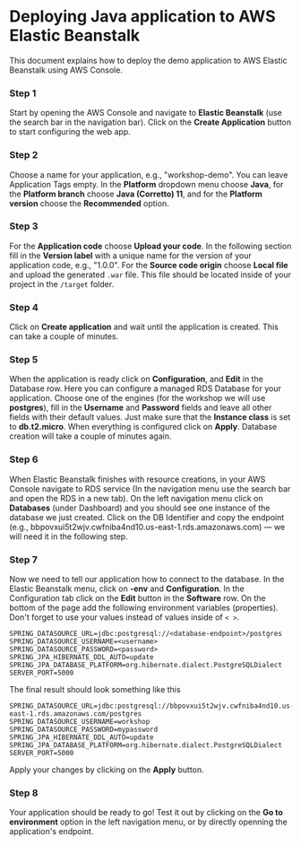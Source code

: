 # Deploying Java application to AWS Elastic Beanstalk

This document explains how to deploy the demo application to AWS Elastic Beanstalk using AWS Console.

### Step 1

Start by opening the AWS Console and navigate to **Elastic Beanstalk** (use the search bar in the navigation bar). Click on the **Create Application** button to start configuring the web app.

### Step 2

Choose a name for your application, e.g., "workshop-demo". You can leave Application Tags empty. In the **Platform** dropdown menu choose **Java**, for the **Platform branch** choose **Java (Corretto) 11**, and for the **Platform version** choose the **Recommended** option.

### Step 3

For the **Application code** choose **Upload your code**. In the following section fill in the **Version label** with a unique name for the version of your application code, e.g., "1.0.0". For the **Source code origin** choose **Local file** and upload the generated `.war` file. This file should be located inside of
your project in the `/target` folder.

### Step 4

Click on **Create application** and wait until the application is created. This can take a couple of minutes.

### Step 5

When the application is ready click on **Configuration**, and **Edit** in the Database row. Here you can configure a managed RDS Database for your application.
Choose one of the engines (for the workshop we will use **postgres**), fill in the **Username** and **Password** fields and leave all other fields with their
default values. Just make sure that the **Instance class** is set to **db.t2.micro**. When everything is configured click on **Apply**. Database creation will
take a couple of minutes again.

### Step 6

When Elastic Beanstalk finishes with resource creations, in your AWS Console navigate to RDS service (In the navigation menu use the search bar and open the RDS in a new tab). On the left navigation menu click on **Databases** (under Dashboard) and you should see one instance of the database we just created. Click on the DB Identifier and copy the endpoint (e.g., bbpovxui5t2wjv.cwfniba4nd10.us-east-1.rds.amazonaws.com) — we will need it in the following step.

### Step 7

Now we need to tell our application how to connect to the database. In the Elastic Beanstalk menu, click on **<your-application>-env** and **Configuration**. In the Configuration tab click on the **Edit** button in the **Software** row. On the bottom of the page add the following environment variables (properties). Don't forget to use your values instead of values inside of `< >`.

```
SPRING_DATASOURCE_URL=jdbc:postgresql://<database-endpoint>/postgres
SPRING_DATASOURCE_USERNAME=<username>
SPRING_DATASOURCE_PASSWORD=<password>
SPRING_JPA_HIBERNATE_DDL_AUTO=update
SPRING_JPA_DATABASE_PLATFORM=org.hibernate.dialect.PostgreSQLDialect
SERVER_PORT=5000
```

The final result should look something like this

```
SPRING_DATASOURCE_URL=jdbc:postgresql://bbpovxui5t2wjv.cwfniba4nd10.us-east-1.rds.amazonaws.com/postgres
SPRING_DATASOURCE_USERNAME=workshop
SPRING_DATASOURCE_PASSWORD=mypassword
SPRING_JPA_HIBERNATE_DDL_AUTO=update
SPRING_JPA_DATABASE_PLATFORM=org.hibernate.dialect.PostgreSQLDialect
SERVER_PORT=5000
```

Apply your changes by clicking on the **Apply** button.

### Step 8

Your application should be ready to go! Test it out by clicking on the **Go to environment** option in the left navigation menu, or by directly openning the application's endpoint.
